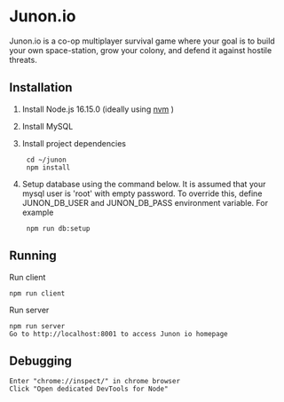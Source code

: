 

Junon.io
=======
Junon.io is a co-op multiplayer survival game where your goal is to build your own space-station, grow your colony, and defend it against hostile threats. 

Installation
--------
1. Install Node.js 16.15.0 (ideally using [nvm](https://github.com/nvm-sh/nvm) )
2. Install MySQL
3. Install project dependencies
    
        cd ~/junon
        npm install

4. Setup database using the command below. It is assumed that your mysql user is 'root' with empty password. To override this, define JUNON_DB_USER and JUNON_DB_PASS environment variable. For example

        npm run db:setup


Running
--------
Run client
   
    npm run client

Run server
  
    npm run server
    Go to http://localhost:8001 to access Junon io homepage

Debugging
---------

    Enter "chrome://inspect/" in chrome browser
    Click "Open dedicated DevTools for Node"
